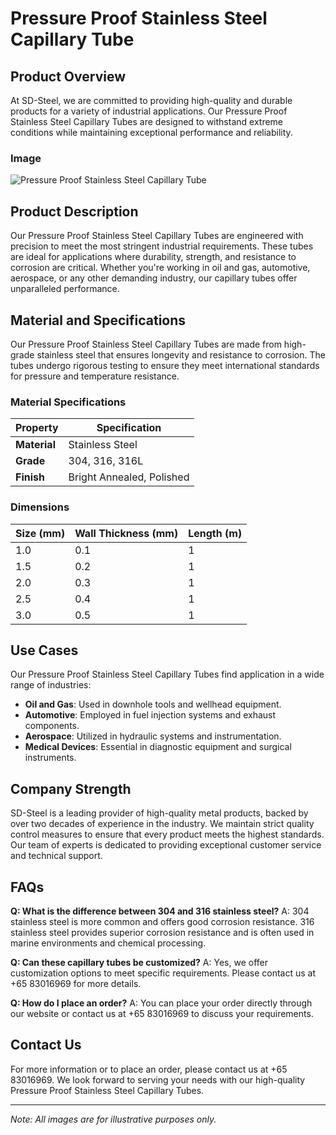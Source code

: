 # Pressure Proof Stainless Steel Capillary Tube

## Product Overview

At SD-Steel, we are committed to providing high-quality and durable products for a variety of industrial applications. Our Pressure Proof Stainless Steel Capillary Tubes are designed to withstand extreme conditions while maintaining exceptional performance and reliability.

### Image

![Pressure Proof Stainless Steel Capillary Tube](https://github.com/user-attachments/assets/2567258e-e124-4816-932d-1809bd27ef0b)

## Product Description

Our Pressure Proof Stainless Steel Capillary Tubes are engineered with precision to meet the most stringent industrial requirements. These tubes are ideal for applications where durability, strength, and resistance to corrosion are critical. Whether you're working in oil and gas, automotive, aerospace, or any other demanding industry, our capillary tubes offer unparalleled performance.

## Material and Specifications

Our Pressure Proof Stainless Steel Capillary Tubes are made from high-grade stainless steel that ensures longevity and resistance to corrosion. The tubes undergo rigorous testing to ensure they meet international standards for pressure and temperature resistance.

### Material Specifications

| **Property**        | **Specification**          |
|---------------------|----------------------------|
| **Material**        | Stainless Steel            |
| **Grade**           | 304, 316, 316L             |
| **Finish**          | Bright Annealed, Polished  |

### Dimensions

| **Size (mm)** | **Wall Thickness (mm)** | **Length (m)** |
|---------------|-------------------------|----------------|
| 1.0           | 0.1                     | 1              |
| 1.5           | 0.2                     | 1              |
| 2.0           | 0.3                     | 1              |
| 2.5           | 0.4                     | 1              |
| 3.0           | 0.5                     | 1              |

## Use Cases

Our Pressure Proof Stainless Steel Capillary Tubes find application in a wide range of industries:

- **Oil and Gas**: Used in downhole tools and wellhead equipment.
- **Automotive**: Employed in fuel injection systems and exhaust components.
- **Aerospace**: Utilized in hydraulic systems and instrumentation.
- **Medical Devices**: Essential in diagnostic equipment and surgical instruments.

## Company Strength

SD-Steel is a leading provider of high-quality metal products, backed by over two decades of experience in the industry. We maintain strict quality control measures to ensure that every product meets the highest standards. Our team of experts is dedicated to providing exceptional customer service and technical support.

## FAQs

**Q: What is the difference between 304 and 316 stainless steel?**
A: 304 stainless steel is more common and offers good corrosion resistance. 316 stainless steel provides superior corrosion resistance and is often used in marine environments and chemical processing.

**Q: Can these capillary tubes be customized?**
A: Yes, we offer customization options to meet specific requirements. Please contact us at +65 83016969 for more details.

**Q: How do I place an order?**
A: You can place your order directly through our website or contact us at +65 83016969 to discuss your requirements.

## Contact Us

For more information or to place an order, please contact us at +65 83016969. We look forward to serving your needs with our high-quality Pressure Proof Stainless Steel Capillary Tubes.

---

*Note: All images are for illustrative purposes only.*